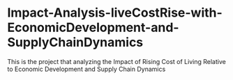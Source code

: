 # Impact-Analysis-liveCostRise-with-EconomicDevelopment-and-SupplyChainDynamics
This is the project that analyzing the Impact of Rising Cost of Living Relative to Economic Development and Supply Chain Dynamics
